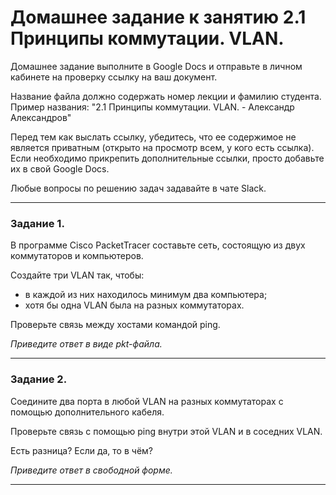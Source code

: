 # Домашнее задание к занятию 2.1 Принципы коммутации. VLAN.

Домашнее задание выполните в Google Docs и отправьте в личном кабинете на проверку ссылку на ваш документ.

Название файла должно содержать номер лекции и фамилию студента. Пример названия: "2.1 Принципы коммутации. VLAN. - Александр Александров"

Перед тем как выслать ссылку, убедитесь, что ее содержимое не является приватным (открыто на просмотр всем, у кого есть ссылка). Если необходимо прикрепить дополнительные ссылки, просто добавьте их в свой Google Docs.

Любые вопросы по решению задач задавайте в чате Slack.

------

### Задание 1.

В программе Cisco PacketTracer составьте сеть, состоящую из двух коммутаторов и компьютеров.

Создайте три VLAN так, чтобы:

- в каждой из них находилось минимум два компьютера;
- хотя бы одна VLAN была на разных коммутаторах.

Проверьте связь между хостами командой ping.

*Приведите ответ в виде pkt-файла.*

------

### Задание 2.

Соедините два порта в любой VLAN на разных коммутаторах с помощью дополнительного кабеля.

Проверьте связь с помощью ping внутри этой VLAN и в соседних VLAN. 

Есть разница? Если да, то в чём?

*Приведите ответ в свободной форме.*

------
